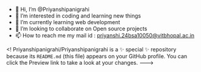 - 👋 Hi, I’m @Priyanshipanigrahi
- 👀 I’m interested in coding and learning new things 
- 🌱 I’m currently learning web development 
- 💞️ I’m looking to collaborate on Open source projects
- 📫 How to reach me my mail id : priyanshi.24bsa10050@vitbhopal.ac.in 

<!
Priyanshipanigrahi/Priyanshipanigrahi is a ✨ special ✨ repository because its `README.md` (this file) appears on your GitHub profile.
You can click the Preview link to take a look at your changes.
--->
